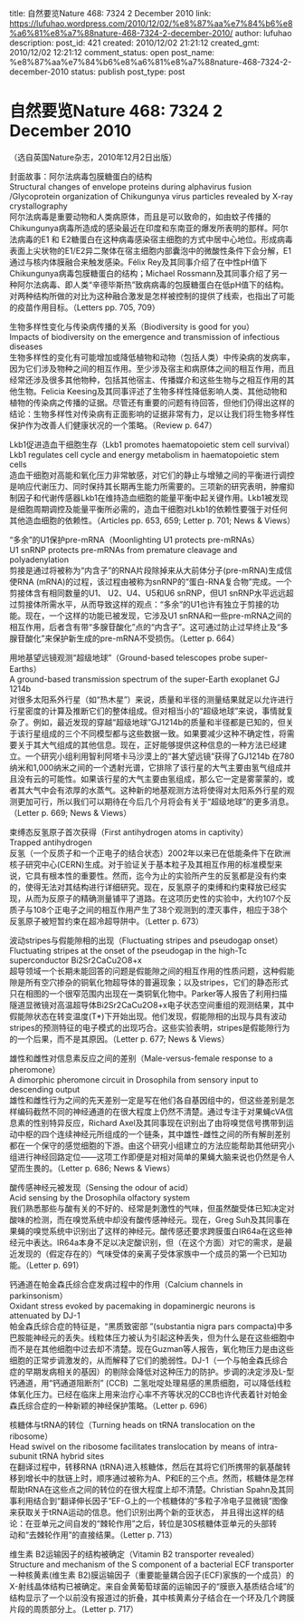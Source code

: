 title: 自然要览Nature 468: 7324 2 December 2010
link: https://lufuhao.wordpress.com/2010/12/02/%e8%87%aa%e7%84%b6%e8%a6%81%e8%a7%88nature-468-7324-2-december-2010/
author: lufuhao
description: 
post_id: 421
created: 2010/12/02 21:21:12
created_gmt: 2010/12/02 12:21:12
comment_status: open
post_name: %e8%87%aa%e7%84%b6%e8%a6%81%e8%a7%88nature-468-7324-2-december-2010
status: publish
post_type: post

# 自然要览Nature 468: 7324 2 December 2010

（选自英国Nature杂志，2010年12月2日出版）

  
封面故事：阿尔法病毒包膜糖蛋白的结构  
Structural changes of envelope proteins during alphavirus fusion /Glycoprotein organization of Chikungunya virus particles revealed by X-ray crystallography  
阿尔法病毒是重要动物和人类病原体，而且是可以致命的，如由蚊子传播的Chikungunya病毒所造成的感染最近在印度和东南亚的爆发所表明的那样。阿尔法病毒的E1 和 E2糖蛋白在这种病毒感染宿主细胞的方式中居中心地位。形成病毒表面上尖状物的E1/E2异二聚体在宿主细胞内部囊泡中的微酸性条件下会分解，E1通过与核内体膜融合来触发感染。Félix Rey及其同事介绍了在中性pH值下Chikungunya病毒包膜糖蛋白的结构；Michael Rossmann及其同事介绍了另一种阿尔法病毒、即人类“辛德毕斯热”致病病毒的包膜糖蛋白在低pH值下的结构。对两种结构所做的对比为这种融合激发是怎样被控制的提供了线索，也指出了可能的疫苗作用目标。（Letters pp. 705, 709）

生物多样性变化与传染病传播的关系（Biodiversity is good for you）  
Impacts of biodiversity on the emergence and transmission of infectious diseases  
生物多样性的变化有可能增加或降低植物和动物（包括人类）中传染病的发病率，因为它们涉及物种之间的相互作用。至少涉及宿主和病原体之间的相互作用，而且经常还涉及很多其他物种，包括其他宿主、传播媒介和这些生物与之相互作用的其他生物。Felicia Keesing及其同事评述了生物多样性降低影响人类、其他动物和植物的传染病之传播的证据。尽管还有重要的问题有待回答，但他们仍得出这样的结论：生物多样性对传染病有正面影响的证据非常有力，足以让我们将生物多样性保护作为改善人们健康状况的一个策略。（Review p. 647）

Lkb1促进造血干细胞生存（Lkb1 promotes haematopoietic stem cell survival）  
Lkb1 regulates cell cycle and energy metabolism in haematopoietic stem cells  
造血干细胞对高能和氧化压力非常敏感，对它们的静止与增殖之间的平衡进行调控是响应代谢压力、同时保持其长期再生能力所需要的。三项新的研究表明，肿瘤抑制因子和代谢传感器Lkb1在维持造血细胞的能量平衡中起关键作用。Lkb1被发现是细胞周期调控及能量平衡所必需的，造血干细胞对Lkb1的依赖性要强于对任何其他造血细胞的依赖性。（Articles pp. 653, 659; Letter p. 701; News & Views）

“多余”的U1保护pre-mRNA（Moonlighting U1 protects pre-mRNAs）  
U1 snRNP protects pre-mRNAs from premature cleavage and polyadenylation  
剪接是通过将被称为“内含子”的RNA片段除掉来从大前体分子(pre-mRNA)生成信使RNA (mRNA)的过程，该过程由被称为snRNP的“蛋白-RNA复合物”完成。一个剪接体含有相同数量的U1、 U2、U4、U5和U6 snRNP，但U1 snRNP水平远远超过剪接体所需水平，从而导致这样的观点：“多余”的U1也许有独立于剪接的功能。现在，一个这样的功能已被发现，它涉及U1 snRNA和一些pre-mRNA之间的相互作用，后者含有带“多腺苷酸化”点的“内含子”。这可通过防止过早终止及“多腺苷酸化”来保护新生成的pre-mRNA不受损伤。（Letter p. 664）

用地基望远镜观测“超级地球”（Ground-based telescopes probe super-Earths）  
A ground-based transmission spectrum of the super-Earth exoplanet GJ 1214b  
对很多太阳系外行星（如“热木星”）来说，质量和半径的测量结果就足以允许进行行星密度的计算及推断它们的整体组成。但对相当小的“超级地球”来说，事情就复杂了。例如，最近发现的穿越“超级地球”GJ1214b的质量和半径都是已知的，但关于该行星组成的三个不同模型都与这些数据一致。如果要减少这种不确定性，将需要关于其大气组成的其他信息。现在，正好能够提供这种信息的一种方法已经建立。一个研究小组利用智利阿塔卡马沙漠上的“甚大望远镜”获得了GJ1214b 在780纳米和1,000纳米之间的一个透射光谱，它排除了该行星的大气主要由氢气组成并且没有云的可能性。如果该行星的大气主要由氢组成，那么它一定是雾蒙蒙的，或者其大气中会有浓厚的水蒸气。这种新的地基观测方法将使得对太阳系外行星的观测更加可行，所以我们可以期待在今后几个月将会有关于“超级地球”的更多消息。（Letter p. 669; News & Views）

束缚态反氢原子首次获得（First antihydrogen atoms in captivity）  
Trapped antihydrogen  
反氢（一个反质子和一个正电子的结合状态）2002年以来已在低能条件下在欧洲核子研究中心(CERN)生成。对于验证关于基本粒子及其相互作用的标准模型来说，它具有根本性的重要性。然而，迄今为止的实验所产生的反氢都是没有约束的，使得无法对其结构进行详细研究。现在，反氢原子的束缚和约束释放已经实现，从而为反原子的精确测量铺平了道路。在这项历史性的实验中，大约107个反质子与108个正电子之间的相互作用产生了38个观测到的湮灭事件，相应于38个反氢原子被短暂约束在超冷超导阱中。（Letter p. 673）

波动stripes与假能隙相的出现（Fluctuating stripes and pseudogap onset）  
Fluctuating stripes at the onset of the pseudogap in the high-Tc superconductor Bi2Sr2CaCu2O8+x  
超导领域一个长期未能回答的问题是假能隙之间的相互作用的性质问题，这种假能隙是所有空穴掺杂的铜氧化物超导体的普遍现象；以及stripes，它们的静态形式只在相图的一个很窄范围内出现在一类铜氧化物中。Parker等人报告了利用扫描隧道显微镜对高温超导体Bi2Sr2CaCu2O8+x电子状态空间重组的观测结果，其中假能隙状态在转变温度(T*)下开始出现。他们发现，假能隙相的出现与具有波动stripes的预测特征的电子模式的出现巧合。这些实验表明，stripes是假能隙行为的一个后果，而不是其原因。（Letter p. 677; News & Views）

雄性和雌性对信息素反应之间的差别（Male-versus-female response to a pheromone）  
A dimorphic pheromone circuit in Drosophila from sensory input to descending output  
雄性和雌性行为之间的先天差别一定是写在他们各自基因组中的，但这些差别是怎样编码截然不同的神经通道的在很大程度上仍然不清楚。通过专注于对果蝇cVA信息素的性别特异反应，Richard Axel及其同事现在识别出了由将嗅觉信号携带到运动中枢的四个连续神经元所组成的一个链条，其中雄性-雌性之间的所有解剖差别都在一个保守的感觉细胞的下游。由这个研究小组建立的方法应能帮助其他研究小组进行神经回路定位——这项工作即便是对相对简单的果蝇大脑来说也仍然是令人望而生畏的。（Letter p. 686; News & Views）

酸传感神经元被发现（Sensing the odour of acid）  
Acid sensing by the Drosophila olfactory system  
我们熟悉那些与酸有关的不好的、经常是刺激性的气味，但虽然酸受体已知决定对酸味的检测，而在嗅觉系统中却没有酸传感神经元。现在，Greg Suh及其同事在果蝇的嗅觉系统中识别出了这样的神经元。酸传感还要求跨膜蛋白IR64a在这些神经元中表达。IR64a本身不足以决定酸识别，但（在这个方面）对它的需求，是最近发现的（假定存在的）气味受体的亲离子受体家族中一个成员的第一个已知功能。（Letter p. 691）

钙通道在帕金森氏综合症发病过程中的作用（Calcium channels in parkinsonism）  
Oxidant stress evoked by pacemaking in dopaminergic neurons is attenuated by DJ-1  
帕金森氏综合症的特征是，“黑质致密部 ”(substantia nigra pars compacta)中多巴胺能神经元的丢失。线粒体压力被认为引起这种丢失，但为什么是在这些细胞中而不是在其他细胞中过去却不清楚。现在Guzman等人报告，氧化物压力是由这些细胞的正常步调激发的，从而解释了它们的脆弱性。DJ-1（一个与帕金森氏综合症的早期发病相关的基因）的剔除会降低对这种压力的防护。步调的决定涉及L-型钙通道，用“钙通道阻断剂” (CCB)  二氢吡啶处理易感的黑质细胞，可以降低线粒体氧化压力。已经在临床上用来治疗心率不齐等状况的CCB也许代表着针对帕金森氏综合症的一种新颖的神经保护策略。（Letter p. 696）

核糖体与tRNA的转位（Turning heads on tRNA translocation on the ribosome）  
Head swivel on the ribosome facilitates translocation by means of intra-subunit tRNA hybrid sites  
在翻译过程中，转移RNA (tRNA)进入核糖体，然后在其将它们所携带的氨基酸转移到增长中的肽链上时，顺序通过被称为A、P和E的三个点。然而，核糖体是怎样帮助tRNA在这些点之间的转位的在很大程度上却不清楚。Christian Spahn及其同事利用结合到“翻译伸长因子”EF-G上的一个核糖体的“多粒子冷电子显微镜”图像来获取关于tRNA运动的信息。他们识别出两个新的亚状态， 并且得出这样的结论：在亚单元之间自发的“棘轮作用”之后，转位是30S核糖体亚单元的头部转   
动和“去棘轮作用”的直接结果。（Letter p. 713）

维生素 B2运输因子的结构被确定（Vitamin B2 transporter revealed）  
Structure and mechanism of the S component of a bacterial ECF transporter  
一种核黄素(维生素 B2)膜运输因子（重要能量耦合因子(ECF)家族的一个成员）的X-射线晶体结构已被确定。来自金黄葡萄球菌的运输因子的“膜嵌入基质结合域”的结构显示了一个以前没有报道过的折叠，其中核黄素分子结合在一个环及几个跨膜片段的周质部分上。（Letter p. 717）